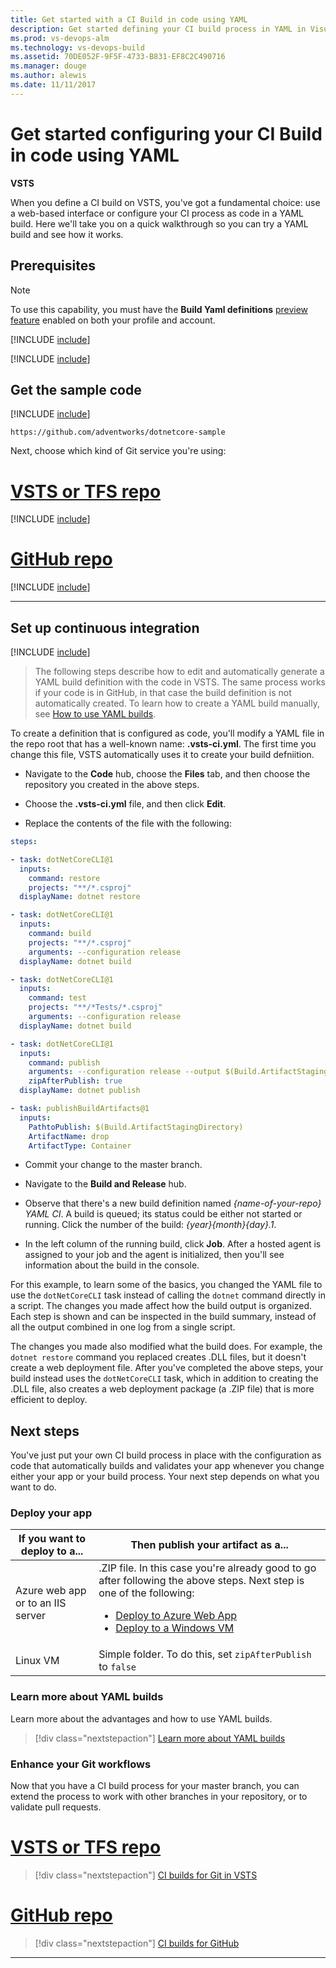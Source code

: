 ```yaml
---
title: Get started with a CI Build in code using YAML
description: Get started defining your CI build process in YAML in Visual Studio Team Services (VSTS) and Team Foundation Server (TFS)
ms.prod: vs-devops-alm
ms.technology: vs-devops-build
ms.assetid: 70DE052F-9F5F-4733-B831-EF8C2C490716
ms.manager: douge
ms.author: alewis
ms.date: 11/11/2017
---
```


# Get started configuring your CI Build in code using YAML

**VSTS**

When you define a CI build on VSTS, you've got a fundamental choice: use a web-based interface or configure your CI process as code in a YAML build. Here we'll take you on a quick walkthrough so you can try a YAML build and see how it works.

## Prerequisites

> [!NOTE]
> To use this capability, you must have the **Build Yaml definitions** [preview feature](/vsts/collaborate/preview-features) enabled on both your profile and account.

[!INCLUDE [include](../_shared/ci-cd-prerequisites-vsts.md)]

[!INCLUDE [include](../_shared/ci-cd-prerequisites-tfs.md)]

## Get the sample code

[!INCLUDE [include](../apps/_shared/get-sample-code-intro.md)]

```
https://github.com/adventworks/dotnetcore-sample
```

Next, choose which kind of Git service you're using:

# [VSTS or TFS repo](#tab/vsts)

[!INCLUDE [include](../apps/_shared/get-sample-code-vsts-tfs-2017-update-2.md)]

# [GitHub repo](#tab/github)

[!INCLUDE [include](../apps/_shared/get-sample-code-github.md)]

---

## Set up continuous integration

[!INCLUDE [include](../_shared/ci-quickstart-intro.md)]

> The following steps describe how to edit and automatically generate a YAML build definition with the code in VSTS. The same process works if your code is in GitHub, in that case the build definition is not automatically created. To learn how to create a YAML build manually, see [How to use YAML builds](build-yaml.md).

To create a definition that is configured as code, you'll modify a YAML file in the repo root that has a well-known name: **.vsts-ci.yml**. The first time you change this file, VSTS automatically uses it to create your build defniition.

* Navigate to the **Code** hub, choose the **Files** tab, and then choose the repository you created in the above steps.

* Choose the **.vsts-ci.yml** file, and then click **Edit**.

* Replace the contents of the file with the following:

```YAML
steps:

- task: dotNetCoreCLI@1
  inputs:
    command: restore
    projects: "**/*.csproj"
  displayName: dotnet restore

- task: dotNetCoreCLI@1
  inputs:
    command: build
    projects: "**/*.csproj"
    arguments: --configuration release
  displayName: dotnet build

- task: dotNetCoreCLI@1
  inputs:
    command: test 
    projects: "**/*Tests/*.csproj"
    arguments: --configuration release
  displayName: dotnet build

- task: dotNetCoreCLI@1
  inputs:
    command: publish
    arguments: --configuration release --output $(Build.ArtifactStagingDirectory)
	zipAfterPublish: true
  displayName: dotnet publish

- task: publishBuildArtifacts@1
  inputs:
    PathtoPublish: $(Build.ArtifactStagingDirectory)
    ArtifactName: drop
    ArtifactType: Container
```
* Commit your change to the master branch.

* Navigate to the **Build and Release** hub.

* Observe that there's a new build definition named _{name-of-your-repo} YAML CI_. A build is queued; its status could be either not started or running. Click the number of the build: _{year}{month}{day}.1_.

* In the left column of the running build, click **Job**. After a hosted agent is assigned to your job and the agent is initialized, then you'll see information about the build in the console.

For this example, to learn some of the basics, you changed the YAML file to use the  `dotNetCoreCLI` task instead of calling the `dotnet` command directly in a script. The changes you made affect how the build output is organized. Each step is shown and can be inspected in the build summary, instead of all the output combined in one log from a single script.

The changes you made also modified what the build does. For example, the `dotnet restore` command you replaced creates .DLL files, but it doesn't create a web deployment file. After you've completed the above steps, your build instead uses the `dotNetCoreCLI` task, which in addition to creating the .DLL file, also creates a web deployment package (a .ZIP file) that is more efficient to deploy.

## Next steps

You've just put your own CI build process in place with the configuration as code that automatically builds and validates your app whenever you change either your app or your build process. Your next step depends on what you want to do.

### Deploy your app

| If you want to deploy to a... | Then publish your artifact as a...|
|-|-|
| Azure web app or to an IIS server | .ZIP file. In this case you're already good to go after following the above steps. Next step is one of the following: <ul><li>[Deploy to Azure Web App](../apps/cd/deploy-webdeploy-webapps.md)</li><li>[Deploy to a Windows VM](../apps/cd/deploy-webdeploy-iis-deploygroups.md)</li></ul> | 
| Linux VM | Simple folder. To do this, set `zipAfterPublish` to `false` |

### Learn more about YAML builds

Learn more about the advantages and how to use YAML builds.

> [!div class="nextstepaction"]
> [Learn more about YAML builds](build-yaml.md)

### Enhance your Git workflows

Now that you have a CI build process for your master branch, you can extend the process to work with other branches in your repository, or to validate pull requests. 

# [VSTS or TFS repo](#tab/vsts)

> [!div class="nextstepaction"]
> [CI builds for Git in VSTS](../actions/ci-build-git.md)

# [GitHub repo](#tab/github)

> [!div class="nextstepaction"]
> [CI builds for GitHub](../actions/ci-build-github.md)

---